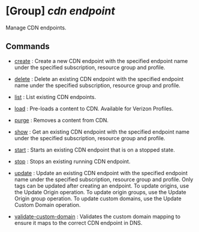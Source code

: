 # [Group] _cdn endpoint_

Manage CDN endpoints.

## Commands

- [create](/Commands/cdn/endpoint/_create.md)
: Create a new CDN endpoint with the specified endpoint name under the specified subscription, resource group and profile.

- [delete](/Commands/cdn/endpoint/_delete.md)
: Delete an existing CDN endpoint with the specified endpoint name under the specified subscription, resource group and profile.

- [list](/Commands/cdn/endpoint/_list.md)
: List existing CDN endpoints.

- [load](/Commands/cdn/endpoint/_load.md)
: Pre-loads a content to CDN. Available for Verizon Profiles.

- [purge](/Commands/cdn/endpoint/_purge.md)
: Removes a content from CDN.

- [show](/Commands/cdn/endpoint/_show.md)
: Get an existing CDN endpoint with the specified endpoint name under the specified subscription, resource group and profile.

- [start](/Commands/cdn/endpoint/_start.md)
: Starts an existing CDN endpoint that is on a stopped state.

- [stop](/Commands/cdn/endpoint/_stop.md)
: Stops an existing running CDN endpoint.

- [update](/Commands/cdn/endpoint/_update.md)
: Update an existing CDN endpoint with the specified endpoint name under the specified subscription, resource group and profile. Only tags can be updated after creating an endpoint. To update origins, use the Update Origin operation. To update origin groups, use the Update Origin group operation. To update custom domains, use the Update Custom Domain operation.

- [validate-custom-domain](/Commands/cdn/endpoint/_validate-custom-domain.md)
: Validates the custom domain mapping to ensure it maps to the correct CDN endpoint in DNS.
